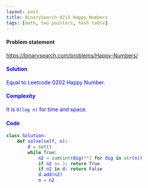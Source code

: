 ```yaml
---
layout: post
title: BinarySearch 0215 Happy Numbers
tags: [math, two pointers, hash table]
---
```


#### Problem statement

<a href="https://binarysearch.com/problems/Happy-Numbers/"> <font color = blue>https://binarysearch.com/problems/Happy-Numbers/

#### Solution
Equal to Leetcode 0202 Happy Number.

#### Complexity
It is `O(log n)` for time and space.

#### Code
```python
class Solution:
    def solve(self, n):
        d = set()
        while True:
            n2 = sum(int(dig)**2 for dig in str(n))
            if n2 == 1: return True
            if n2 in d: return False
            d.add(n2)
            n = n2
```
